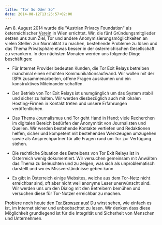```yaml
---
title: "Tor So Oder So"
date: 2014-08-12T13:25:57+02:00
---
```

Am 8. August 2014 wurde die "Austrian Privacy Foundation" als österreichischer [Verein](/verein) in Wien errichtet. Wir, die fünf Gründungsmitglieder setzen uns zum Ziel, Tor und andere Anonymisierungsmöglichkeiten an vielen Stellen zur Normalität zu machen, bestehende Probleme zu lösen und das Thema Privatsphäre etwas besser in der österreichischen Gesellschaft zu verankern. In den nächsten Monaten werden uns folgende Dinge beschäftigen:

* Für Internet Provider bedeuten Kunden, die Tor Exit Relays betreiben manchmal einen erhöhten Kommunikationsaufwand. Wir wollen mit der ISPA zusammenarbeiten, offene Fragen ausräumen und ein konstruktives Miteinander schaffen.

* Der Betrieb von Tor Exit Relays ist unumgänglich um das System stabil und sicher zu halten. Wir werden diesbezüglich auch mit lokalen Hosting-Firmen in Kontakt treten und unsere Erfahrungen veröffentlichen.

* Das Thema Journalismus und Tor geht Hand in Hand; viele Recherchen im digitalen Bereich bedürfen der Anonymität von Journalisten und Quellen. Wir werden bestehende Kontakte vertiefen und Redaktionen helfen, sicher und kompetent mit bestehenden Werkzeugen umzugehen sowie als Ansprechpartner für alle Fragen rund um Tor zur Verfügung stehen.

* Die rechtliche Situation des Betreibens von Tor Exit Relays ist in Österreich wenig dokumentiert. Wir versuchen gemeinsam mit Anwälten das Thema zu beleuchten und zu zeigen, was sich als unproblematisch darstellt und wo es Missverständnisse geben kann.

* Es gibt in Österreich einige Websites, welche aus dem Tor-Netz nicht erreichbar sind, oft aber nicht weil anonyme Leser unerwünscht sind. Wir werden uns um den Dialog mit den Betreibern bemühen und versuchen diese für Tor-Nutzer erreichbar zu machen.

Probiere noch heute den [Tor Browser](https://www.torproject.org/download/download.html) aus! Du wirst sehen, wie einfach es ist, im Internet sicher und unbeobachtet zu lesen. Wir denken dass diese Möglichkeit grundlegend ist für die Integrität und Sicherheit von Menschen und Unternehmen.
